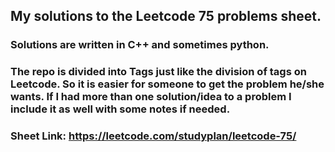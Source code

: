 ## My solutions to the Leetcode 75 problems sheet.

### Solutions are written in C++ and sometimes python. 
### The repo is divided into Tags just like the division of tags on Leetcode. So it is easier for someone to get the problem he/she wants. If I had more than one solution/idea to a problem I include it as well with some notes if needed. 
### Sheet Link: https://leetcode.com/studyplan/leetcode-75/
